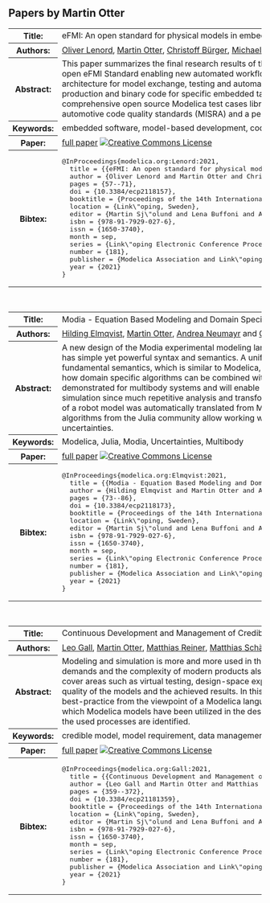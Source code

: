 ## Papers by Martin Otter
<table><tr><th>Title:</th>
<td>eFMI: An open standard for physical models in embedded software</td>
</tr>
<tr><th>Authors:</th>
<td>
<a href="/proceedings/authors/OliverLenord">Oliver Lenord</a>, <a href="/proceedings/authors/MartinOtter">Martin Otter</a>, <a href="/proceedings/authors/ChristoffBurger">Christoff Bürger</a>, <a href="/proceedings/authors/MichaelHussmann">Michael Hussmann</a>, <a href="/proceedings/authors/PierreLeBihan">Pierre Le Bihan</a>, <a href="/proceedings/authors/JorgNiere">Jörg Niere</a>, <a href="/proceedings/authors/AndreasPfeiffer">Andreas Pfeiffer</a>, <a href="/proceedings/authors/RobertReicherdt">Robert Reicherdt</a> and <a href="/proceedings/authors/KaiWerther">Kai Werther</a></td>
</tr>
<tr><th>Abstract:</th>
<td>This paper summarizes the final research results of the ITEA3 project EMPHYSIS (embedded systems with physical models in the production code software). Its core achievement is the new open eFMI Standard enabling new automated workflows from high level physical models to automotive compliant embedded software. eFMI (FMI for embedded systems) defines a container architecture for model exchange, testing and automatic model transformations. Multiple representations from a high-level intermediate representation of sampled algorithms (GALEC) to production and binary code for specific embedded targets are maintained in a traceable workspace. The successful integration of the developed eFMI tooling is demonstrated by a comprehensive open source Modelica test cases library and industrial demonstrators. The readiness of the proposed approach is proven by compliance checks according to common automotive code quality standards (MISRA) and a performance benchmark in terms of runtime and resource demand in comparison with state of the art hand coded solutions.</td></tr>
<tr><th>Keywords:</th>
<td>embedded software, model-based development, code generation, model exchange, Modelica, FMI, eFMI</td></tr>
<tr><th>Paper:</th>
<td><a href="https://doi.org/10.3384/ecp2118157">full paper</a> <a rel="license" href="http://creativecommons.org/licenses/by/4.0/"><img alt="Creative Commons License" style="border-width:0" src="https://i.creativecommons.org/l/by/4.0/88x31.png" /></a></td>
</tr>
<tr><th>Bibtex:</th>
<td><pre>
@InProceedings{modelica.org:Lenord:2021,
  title = {{eFMI: An open standard for physical models in embedded software}},
  author = {Oliver Lenord and Martin Otter and Christoff B\&quot;urger and Michael Hussmann and Pierre Le Bihan and J\&quot;org Niere and Andreas Pfeiffer and Robert Reicherdt and Kai Werther},
  pages = {57--71},
  doi = {10.3384/ecp2118157},
  booktitle = {Proceedings of the 14th International Modelica Conference},
  location = {Link\&quot;oping, Sweden},
  editor = {Martin Sj\&quot;olund and Lena Buffoni and Adrian Pop and Lennart Ochel},
  isbn = {978-91-7929-027-6},
  issn = {1650-3740},
  month = sep,
  series = {Link\&quot;oping Electronic Conference Proceedings},
  number = {181},
  publisher = {Modelica Association and Link\&quot;oping University Electronic Press},
  year = {2021}
}
</pre></td></tr>
</table><br>

<table><tr><th>Title:</th>
<td>Modia - Equation Based Modeling and Domain Specific Algorithms</td>
</tr>
<tr><th>Authors:</th>
<td>
<a href="/proceedings/authors/HildingElmqvist">Hilding Elmqvist</a>, <a href="/proceedings/authors/MartinOtter">Martin Otter</a>, <a href="/proceedings/authors/AndreaNeumayr">Andrea Neumayr</a> and <a href="/proceedings/authors/GerhardHippmann">Gerhard Hippmann</a></td>
</tr>
<tr><th>Abstract:</th>
<td>A new design of the Modia experimental modeling language based on Julia is presented. It has simple yet powerful syntax and semantics. A unified means of describing the fundamental semantics, which is similar to Modelica, is outlined. Furthermore, it is shown how domain specific algorithms can be combined with equation based modeling. It is demonstrated for multibody systems and will enable more efficient translation and simulation since much repetitive analysis and transformations are avoided. The drive train of a robot model was automatically translated from Modelica to Modia. Modern simulation algorithms from the Julia community allow working with automatic differentiation and uncertainties.</td></tr>
<tr><th>Keywords:</th>
<td>Modelica, Julia, Modia, Uncertainties, Multibody</td></tr>
<tr><th>Paper:</th>
<td><a href="https://doi.org/10.3384/ecp2118173">full paper</a> <a rel="license" href="http://creativecommons.org/licenses/by/4.0/"><img alt="Creative Commons License" style="border-width:0" src="https://i.creativecommons.org/l/by/4.0/88x31.png" /></a></td>
</tr>
<tr><th>Bibtex:</th>
<td><pre>
@InProceedings{modelica.org:Elmqvist:2021,
  title = {{Modia - Equation Based Modeling and Domain Specific Algorithms}},
  author = {Hilding Elmqvist and Martin Otter and Andrea Neumayr and Gerhard Hippmann},
  pages = {73--86},
  doi = {10.3384/ecp2118173},
  booktitle = {Proceedings of the 14th International Modelica Conference},
  location = {Link\&quot;oping, Sweden},
  editor = {Martin Sj\&quot;olund and Lena Buffoni and Adrian Pop and Lennart Ochel},
  isbn = {978-91-7929-027-6},
  issn = {1650-3740},
  month = sep,
  series = {Link\&quot;oping Electronic Conference Proceedings},
  number = {181},
  publisher = {Modelica Association and Link\&quot;oping University Electronic Press},
  year = {2021}
}
</pre></td></tr>
</table><br>

<table><tr><th>Title:</th>
<td>Continuous Development and Management of Credible Modelica Models</td>
</tr>
<tr><th>Authors:</th>
<td>
<a href="/proceedings/authors/LeoGall">Leo Gall</a>, <a href="/proceedings/authors/MartinOtter">Martin Otter</a>, <a href="/proceedings/authors/MatthiasReiner">Matthias Reiner</a>, <a href="/proceedings/authors/MatthiasSchafer">Matthias Schäfer</a> and <a href="/proceedings/authors/JakubTobolar">Jakub Tobolář</a></td>
</tr>
<tr><th>Abstract:</th>
<td>Modeling and simulation is more and more used in the design process in a wide area of applications. Rising demands and the complexity of modern products also increases the need for models and tools capable to cover areas such as virtual testing, design-space exploration or digital twins, and to provide measures of the quality of the
models and the achieved results. In this article, we try to summarize the state-of-the-art and best-practice from the viewpoint of a Modelica language user, based on the experience gained in projects in which Modelica models have been utilized in the design process. Furthermore, missing features and gaps in the used processes are identified.</td></tr>
<tr><th>Keywords:</th>
<td>credible model, model requirement, data management, validation, verification, Modelica model</td></tr>
<tr><th>Paper:</th>
<td><a href="https://doi.org/10.3384/ecp21181359">full paper</a> <a rel="license" href="http://creativecommons.org/licenses/by/4.0/"><img alt="Creative Commons License" style="border-width:0" src="https://i.creativecommons.org/l/by/4.0/88x31.png" /></a></td>
</tr>
<tr><th>Bibtex:</th>
<td><pre>
@InProceedings{modelica.org:Gall:2021,
  title = {{Continuous Development and Management of Credible Modelica Models}},
  author = {Leo Gall and Martin Otter and Matthias Reiner and Matthias Sch\&quot;afer and Jakub Tobol\&#x27;a\v{r}},
  pages = {359--372},
  doi = {10.3384/ecp21181359},
  booktitle = {Proceedings of the 14th International Modelica Conference},
  location = {Link\&quot;oping, Sweden},
  editor = {Martin Sj\&quot;olund and Lena Buffoni and Adrian Pop and Lennart Ochel},
  isbn = {978-91-7929-027-6},
  issn = {1650-3740},
  month = sep,
  series = {Link\&quot;oping Electronic Conference Proceedings},
  number = {181},
  publisher = {Modelica Association and Link\&quot;oping University Electronic Press},
  year = {2021}
}
</pre></td></tr>
</table><br>
